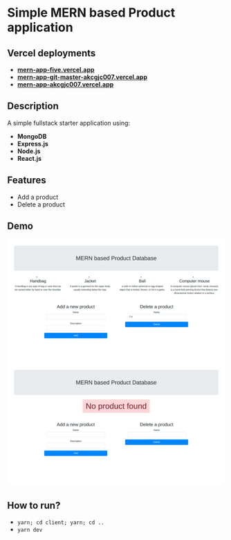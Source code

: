 # Simple MERN based Product application
## Vercel deployments
 - [**mern-app-five.vercel.app**](mern-app-five.vercel.app)
 - [**mern-app-git-master-akcgjc007.vercel.app**](mern-app-git-master-akcgjc007.vercel.app)
 - [**mern-app-akcgjc007.vercel.app**](mern-app-akcgjc007.vercel.app)
## Description
A simple fullstack starter application using:
 - **MongoDB**
 - **Express.js**
 - **Node.js**
 - **React.js**

## Features
 - Add a product
 - Delete a product

## Demo
<img src="./images/2.png" width=600 />
<img src="./images/1.png" width=600 />

## How to run?
 - `yarn; cd client; yarn; cd ..`
 - `yarn dev`
